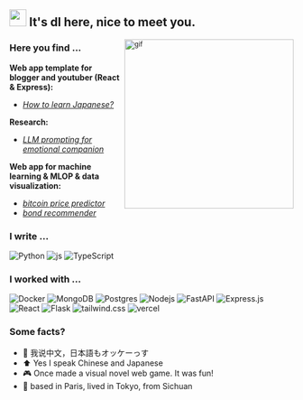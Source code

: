 <div>
  <h2>
    <img src="https://media.tenor.com/ch3Q8AWTLAsAAAAi/blob-bounce.gif" height="30" />
    It's dl here, nice to meet you.
  </h2>
  
  <sub><img alt="gif" src="https://media1.tenor.com/m/PLIr_VkF6ywAAAAC/ghostedvpn-hacker-cat.gif" width="300" align="right"/></sub>
  
  ### Here you find ...
  
  **Web app template for blogger and youtuber (React & Express):**
  - *[How to learn Japanese?](https://github.com/ZurichParis/blog-template-express-react)*
  
  **Research:**
  - *[LLM prompting for emotional companion](https://github.com/ZurichParis/penguinchat)*
  
  **Web app for machine learning & MLOP & data visualization:**
  - *[bitcoin price predictor](https://github.com/ZurichParis/cryplot-0714)*
  - *[bond recommender](https://github.com/ZurichParis/Bond-Recommander)*
  
  <h3>I write ...</h3>
  <p>
    <img alt="Python" src="https://img.shields.io/badge/Python-3776AB?logo=python&logoColor=fff" />
    <img alt="js" src="https://img.shields.io/badge/JavaScript-F7DF1E?logo=javascript&logoColor=000" />
    <img alt="TypeScript" src="https://img.shields.io/badge/TypeScript-3178C6?logo=typescript&logoColor=fff" />
  </p>
  
  <h3>I worked with ...</h3>
  <p>
    <img alt="Docker" src="https://img.shields.io/badge/-Docker-46a2f1?style=flat-square&logo=docker&logoColor=white" />
    <img alt="MongoDB" src="https://img.shields.io/badge/-MongoDB-13aa52?style=flat-square&logo=mongodb&logoColor=white" />
    <img alt="Postgres" src="https://img.shields.io/badge/Postgres-%23316192.svg?logo=postgresql&logoColor=white" />
    <img alt="Nodejs" src="https://img.shields.io/badge/-Nodejs-43853d?style=flat-square&logo=Node.js&logoColor=white" />
    <img alt="FastAPI" src="https://img.shields.io/badge/FastAPI-009485.svg?style=flat-square&logo=fastapi&logoColor=white" />
    <img alt="Express.js" src="https://img.shields.io/badge/Express.js-%23404d59.svg?logo=express&logoColor=%2361DAFB" />
    <img alt="React" src="https://img.shields.io/badge/React-%2320232a.svg?style=flat-square&logo=react&logoColor=%2361DAFB" />
    <img alt="Flask" src="https://img.shields.io/badge/Flask-000?style=flat-square&logo=flask&logoColor=fff" />
    <img alt="tailwind.css" src="https://img.shields.io/badge/Tailwind%20CSS-%2338B2AC.svg?style=flat-square&logo=tailwind-css&logoColor=white" />
    <img alt="vercel" src="https://img.shields.io/badge/Vercel-%23000000.svg?style=flat-square&logo=vercel&logoColor=white" />
  </p>
  
  <h3>Some facts?</h3>
  <ul>
    <li>🐼 我说中文，日本語もオッケーっす</li>
    <li>⬆️ Yes I speak Chinese and Japanese</li>
    <li>🎮 Once made a visual novel web game. It was fun!</li>
    <li>🗼 based in Paris, lived in Tokyo, from Sichuan</li>
  </ul>
</div>
